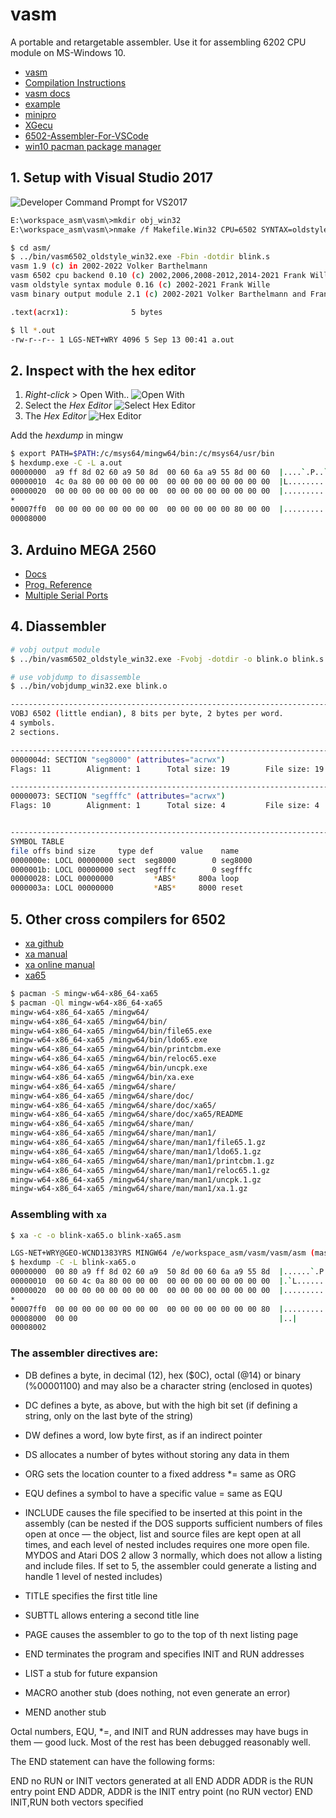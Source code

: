 # vasm

A portable and retargetable assembler. Use it for assembling 6202 CPU module on MS-Windows 10.

* [vasm](http://sun.hasenbraten.de/vasm)
* [Compilation Instructions](http://sun.hasenbraten.de/vasm/index.php?view=compile)
* [vasm docs](http://sun.hasenbraten.de/vasm/release/vasm.html)
* [example](https://www.youtube.com/watch?v=oO8_2JJV0B4&ab_channel=BenEater)
* [minipro](https://gitlab.com/DavidGriffith/minipro)
* [XGecu](http://www.xgecu.com/en/download.html)
* [6502-Assembler-For-VSCode](https://github.com/zyr2288/6502-Assembler-For-VSCode/blob/master/README.en.md)
* [win10 pacman package manager](https://www.msys2.org/)

## 1. Setup with Visual Studio 2017

![Developer Command Prompt for VS2017](./img/Developer%20Command%20Prompt%20for%20VS2017.jpg)

```sh
E:\workspace_asm\vasm\>mkdir obj_win32
E:\workspace_asm\vasm\>nmake /f Makefile.Win32 CPU=6502 SYNTAX=oldstyle

$ cd asm/
$ ../bin/vasm6502_oldstyle_win32.exe -Fbin -dotdir blink.s
vasm 1.9 (c) in 2002-2022 Volker Barthelmann
vasm 6502 cpu backend 0.10 (c) 2002,2006,2008-2012,2014-2021 Frank Wille
vasm oldstyle syntax module 0.16 (c) 2002-2021 Frank Wille
vasm binary output module 2.1 (c) 2002-2021 Volker Barthelmann and Frank Wille

.text(acrx1):              5 bytes

$ ll *.out
-rw-r--r-- 1 LGS-NET+WRY 4096 5 Sep 13 00:41 a.out
```

## 2. Inspect with the hex editor

1. _Right-click_ > Open With..
   ![Open With](./img/OpenWithHexEditor_01.jpg)
2. Select the _Hex Editor_
   ![Select _Hex Editor_](./img/OpenWithHexEditor_02.jpg)
3. The _Hex Editor_
   ![_Hex Editor_](./img/OpenWithHexEditor_03.jpg)

Add the _hexdump_ in mingw

```sh
$ export PATH=$PATH:/c/msys64/mingw64/bin:/c/msys64/usr/bin
$ hexdump.exe -C -L a.out
00000000  a9 ff 8d 02 60 a9 50 8d  00 60 6a a9 55 8d 00 60  |....`.P..`j.U..`|
00000010  4c 0a 80 00 00 00 00 00  00 00 00 00 00 00 00 00  |L...............|
00000020  00 00 00 00 00 00 00 00  00 00 00 00 00 00 00 00  |................|
*
00007ff0  00 00 00 00 00 00 00 00  00 00 00 00 00 80 00 00  |................|
00008000
```

## 3. Arduino MEGA 2560

* [Docs](https://docs.arduino.cc/hardware/mega-2560)
* [Prog. Reference](https://www.arduino.cc/reference/en/)
* [Multiple Serial Ports](https://docs.arduino.cc/built-in-examples/communication/MultiSerialMega)

## 4. Diassembler

```sh
# vobj output module
$ ../bin/vasm6502_oldstyle_win32.exe -Fvobj -dotdir -o blink.o blink.s

# use vobjdump to disassemble
$ ../bin/vobjdump_win32.exe blink.o

------------------------------------------------------------------------------
VOBJ 6502 (little endian), 8 bits per byte, 2 bytes per word.
4 symbols.
2 sections.

------------------------------------------------------------------------------
0000004d: SECTION "seg8000" (attributes="acrwx")
Flags: 11        Alignment: 1      Total size: 19        File size: 19

------------------------------------------------------------------------------
00000073: SECTION "segfffc" (attributes="acrwx")
Flags: 10        Alignment: 1      Total size: 4         File size: 4


------------------------------------------------------------------------------
SYMBOL TABLE
file offs bind size     type def      value    name
0000000e: LOCL 00000000 sect  seg8000        0 seg8000
0000001b: LOCL 00000000 sect  segfffc        0 segfffc
00000028: LOCL 00000000         *ABS*     800a loop
0000003a: LOCL 00000000         *ABS*     8000 reset
```

## 5. Other cross compilers for 6502

* [xa github](https://github.com/fachat/xa65)
* [xa manual](doc/man-xa.txt)
* [xa online manual](http://www.floodgap.com/retrotech/xa/xa.1.html)
* [xa65](http://www.floodgap.com/retrotech/xa/)

```sh
$ pacman -S mingw-w64-x86_64-xa65
$ pacman -Ql mingw-w64-x86_64-xa65
mingw-w64-x86_64-xa65 /mingw64/
mingw-w64-x86_64-xa65 /mingw64/bin/
mingw-w64-x86_64-xa65 /mingw64/bin/file65.exe
mingw-w64-x86_64-xa65 /mingw64/bin/ldo65.exe
mingw-w64-x86_64-xa65 /mingw64/bin/printcbm.exe
mingw-w64-x86_64-xa65 /mingw64/bin/reloc65.exe
mingw-w64-x86_64-xa65 /mingw64/bin/uncpk.exe
mingw-w64-x86_64-xa65 /mingw64/bin/xa.exe
mingw-w64-x86_64-xa65 /mingw64/share/
mingw-w64-x86_64-xa65 /mingw64/share/doc/
mingw-w64-x86_64-xa65 /mingw64/share/doc/xa65/
mingw-w64-x86_64-xa65 /mingw64/share/doc/xa65/README
mingw-w64-x86_64-xa65 /mingw64/share/man/
mingw-w64-x86_64-xa65 /mingw64/share/man/man1/
mingw-w64-x86_64-xa65 /mingw64/share/man/man1/file65.1.gz
mingw-w64-x86_64-xa65 /mingw64/share/man/man1/ldo65.1.gz
mingw-w64-x86_64-xa65 /mingw64/share/man/man1/printcbm.1.gz
mingw-w64-x86_64-xa65 /mingw64/share/man/man1/reloc65.1.gz
mingw-w64-x86_64-xa65 /mingw64/share/man/man1/uncpk.1.gz
mingw-w64-x86_64-xa65 /mingw64/share/man/man1/xa.1.gz
```

### Assembling with `xa`

```sh
$ xa -c -o blink-xa65.o blink-xa65.asm

LGS-NET+WRY@GEO-WCND1383YRS MINGW64 /e/workspace_asm/vasm/vasm/asm (master)
$ hexdump -C -L blink-xa65.o
00000000  00 80 a9 ff 8d 02 60 a9  50 8d 00 60 6a a9 55 8d  |......`.P..`j.U.|
00000010  00 60 4c 0a 80 00 00 00  00 00 00 00 00 00 00 00  |.`L.............|
00000020  00 00 00 00 00 00 00 00  00 00 00 00 00 00 00 00  |................|
*
00007ff0  00 00 00 00 00 00 00 00  00 00 00 00 00 00 00 80  |................|
00008000  00 00                                             |..|
00008002
```

### The assembler directives are:

- DB defines a byte, in decimal (12), hex ($0C), octal (@14) or binary
(%00001100) and may also be a character string (enclosed in quotes)
- DC defines a byte, as above, but with the high bit set (if defining a
string, only on the last byte of the string)
- DW defines a word, low byte first, as if an indirect pointer
- DS allocates a number of bytes without storing any data in them

- ORG sets the location counter to a fixed address
   *= same as ORG
- EQU defines a symbol to have a specific value
   = same as EQU

- INCLUDE causes the file specified to be inserted at this point in the assembly (can be nested if the DOS supports sufficient numbers of files open at once — the object, list and source files are kept open at all times, and each level of nested includes requires one more open file. MYDOS and Atari DOS 2 allow 3 normally, which does not allow a listing and include files. If set to 5, the assembler could generate a listing and handle 1 level of nested
includes)
- TITLE specifies the first title line
- SUBTTL allows entering a second title line
- PAGE causes the assembler to go to the top of th next listing page

- END terminates the program and specifies INIT and RUN addresses

- LIST a stub for future expansion
- MACRO another stub (does nothing, not even generate an error)
- MEND another stub

Octal numbers, EQU, *=, and INIT and RUN addresses may have bugs in them —
good luck. Most of the rest has been debugged reasonably well.

The END statement can have the following forms:

END no RUN or INIT vectors generated at all
END ADDR ADDR is the RUN entry point
END ADDR, ADDR is the INIT entry point (no RUN vector)
END INIT,RUN both vectors specified

